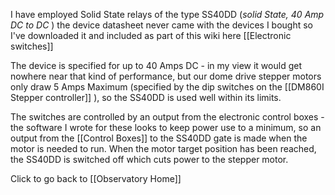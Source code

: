 I have employed Solid State relays of the type SS40DD (*solid State, 40 Amp DC to DC* ) the device datasheet never came with the devices I bought so I've downloaded it and included as part of this wiki here [[Electronic switches]]

The device is specified for up to 40 Amps DC - in my view it would get nowhere near that kind of performance, but our dome drive stepper motors only draw 5 Amps Maximum (specified by the dip switches on the [[DM860I Stepper controller]] ), so the SS40DD is used well within its limits.

The switches are controlled by an output from the electronic control boxes - the software I wrote for these looks to keep power use to a minimum, so an output from the [[Control Boxes]]  to the SS40DD gate is made when the motor is needed to run. When the motor target position has been reached, the SS40DD is switched off which cuts power to the stepper motor.


Click to go back to [[Observatory Home]]